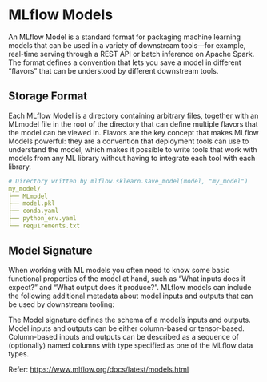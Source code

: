 # MLflow Models 

An MLflow Model is a standard format for packaging machine learning models that can be used in a variety of downstream tools—for example, real-time serving through a REST API or batch inference on Apache Spark. The format defines a convention that lets you save a model in different “flavors” that can be understood by different downstream tools.

## Storage Format
Each MLflow Model is a directory containing arbitrary files, together with an MLmodel file in the root of the directory that can define multiple flavors that the model can be viewed in.
Flavors are the key concept that makes MLflow Models powerful: they are a convention that deployment tools can use to understand the model, which makes it possible to write tools that work with models from any ML library without having to integrate each tool with each library.
```yaml
# Directory written by mlflow.sklearn.save_model(model, "my_model")
my_model/
├── MLmodel
├── model.pkl
├── conda.yaml
├── python_env.yaml
└── requirements.txt
```

## Model Signature 
When working with ML models you often need to know some basic functional properties of the model at hand, such as “What inputs does it expect?” and “What output does it produce?”. MLflow models can include the following additional metadata about model inputs and outputs that can be used by downstream tooling:

The Model signature defines the schema of a model’s inputs and outputs. Model inputs and outputs can be either column-based or tensor-based. Column-based inputs and outputs can be described as a sequence of (optionally) named columns with type specified as one of the MLflow data types.

Refer: https://www.mlflow.org/docs/latest/models.html